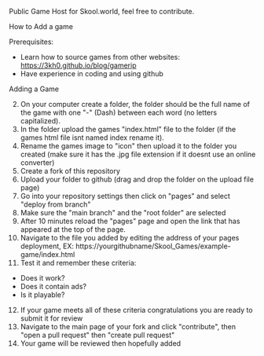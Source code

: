 Public Game Host for Skool.world, feel free to contribute.


How to Add a game

Prerequisites:
- Learn how to source games from other websites: https://3kh0.github.io/blog/gamerip
- Have experience in coding and using github

Adding a Game

2. On your computer create a folder, the folder should be the full name of the game with one "-" (Dash) between each word (no letters capitalized).
3. In the folder upload the games "index.html" file to the folder (if the games html file isnt named index rename it).
4. Rename the games image to "icon" then upload it to the folder you created (make sure it has the .jpg file extension if it doesnt use an online converter)
5. Create a fork of this repository
6. Upload your folder to github (drag and drop the folder on the upload file page)
7. Go into your repository settings then click on "pages" and select "deploy from branch"
8. Make sure the "main branch" and the "root folder" are selected
9. After 10 minutes reload the "pages" page and open the link that has appeared at the top of the page.
10. Navigate to the file you added by editing the address of your pages deployment, EX: https://yourgithubname/Skool_Games/example-game/index.html
11. Test it and remember these criteria:
- Does it work?
- Does it contain ads?
- Is it playable?
12. If your game meets all of these criteria congratulations you are ready to submit it for review
13. Navigate to the main page of your fork and click "contribute", then "open a pull request" then "create pull request"
14. Your game will be reviewed then hopefully added
